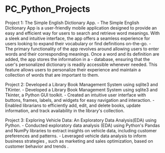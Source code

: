 # PC_Python_Projects
Project 1: The Simple English Dictionary App. 
          - The Simple English Dictionary App is a user-friendly mobile application designed to provide an easy and efficient way for users to search and retrieve word meanings. With a sleek and intuitive                       interface, the app offers a seamless experience for users looking to expand their vocabulary or find definitions on-the-go.
          - The primary functionality of the app revolves around allowing users to enter words and their corresponding meanings. Once a word and its definition are added, the app stores the information in a                   - database, ensuring that the user's personalized dictionary is readily accessible whenever needed. This feature allows users to personalize their experience and maintain a collection of words that are               important to them.
          
Project 2:  Developed a Library Book Management System using sqlite3 and TKinter. 
            -  Developed a Library Book Management System using sqlite3 and Tkinter, a Python GUI toolkit.
            - Created an intuitive user interface with buttons, frames, labels, and widgets for easy navigation and interaction.
            - Enabled librarians to efficiently add, edit, and delete books, update information, and track availability in the library's collection.
            
Project 3: Exploring Vehicle Data: An Exploratory Data Analysis(EDA) using Python.
            - Conducted exploratory data analysis (EDA) using Python's Pandas and NumPy libraries to extract insights on vehicle data,
              including customer preferences and patterns.
            - Leveraged vehicle data analysis to inform business strategies , such as marketing and sales optimization, based on customer behavior and trends .
